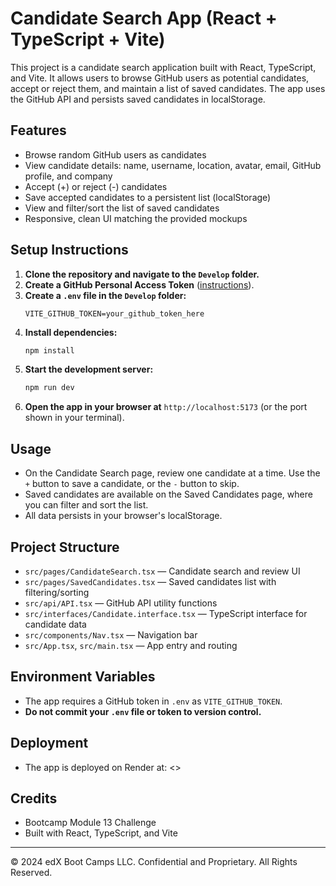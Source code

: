 # Candidate Search App (React + TypeScript + Vite)

This project is a candidate search application built with React, TypeScript, and Vite. It allows users to browse GitHub users as potential candidates, accept or reject them, and maintain a list of saved candidates. The app uses the GitHub API and persists saved candidates in localStorage.

## Features
- Browse random GitHub users as candidates
- View candidate details: name, username, location, avatar, email, GitHub profile, and company
- Accept (+) or reject (-) candidates
- Save accepted candidates to a persistent list (localStorage)
- View and filter/sort the list of saved candidates
- Responsive, clean UI matching the provided mockups

## Setup Instructions
1. **Clone the repository and navigate to the `Develop` folder.**
2. **Create a GitHub Personal Access Token** ([instructions](https://docs.github.com/en/authentication/keeping-your-account-and-data-secure/managing-your-personal-access-tokens#creating-a-fine-grained-personal-access-token)).
3. **Create a `.env` file in the `Develop` folder:**
   ```
   VITE_GITHUB_TOKEN=your_github_token_here
   ```
4. **Install dependencies:**
   ```bash
   npm install
   ```
5. **Start the development server:**
   ```bash
   npm run dev
   ```
6. **Open the app in your browser at** `http://localhost:5173` (or the port shown in your terminal).

## Usage
- On the Candidate Search page, review one candidate at a time. Use the `+` button to save a candidate, or the `-` button to skip.
- Saved candidates are available on the Saved Candidates page, where you can filter and sort the list.
- All data persists in your browser's localStorage.

## Project Structure
- `src/pages/CandidateSearch.tsx` — Candidate search and review UI
- `src/pages/SavedCandidates.tsx` — Saved candidates list with filtering/sorting
- `src/api/API.tsx` — GitHub API utility functions
- `src/interfaces/Candidate.interface.tsx` — TypeScript interface for candidate data
- `src/components/Nav.tsx` — Navigation bar
- `src/App.tsx`, `src/main.tsx` — App entry and routing

## Environment Variables
- The app requires a GitHub token in `.env` as `VITE_GITHUB_TOKEN`.
- **Do not commit your `.env` file or token to version control.**

## Deployment
- The app is deployed on Render at: <>

## Credits
- Bootcamp Module 13 Challenge
- Built with React, TypeScript, and Vite

---
© 2024 edX Boot Camps LLC. Confidential and Proprietary. All Rights Reserved.
